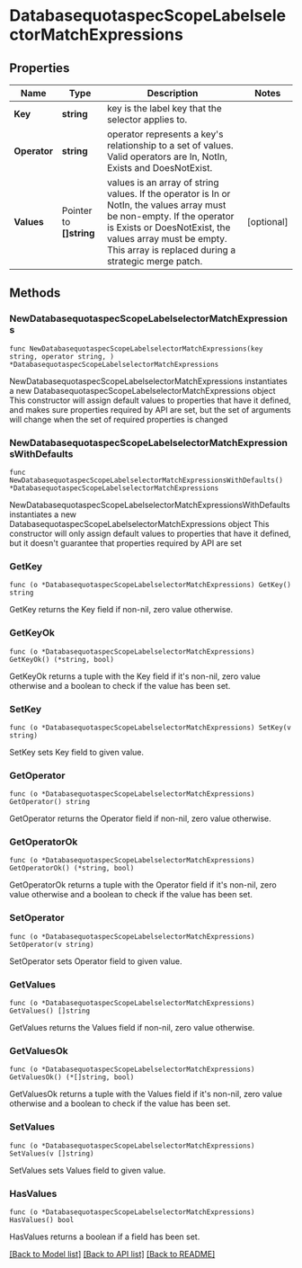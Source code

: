 # DatabasequotaspecScopeLabelselectorMatchExpressions

## Properties

Name | Type | Description | Notes
------------ | ------------- | ------------- | -------------
**Key** | **string** | key is the label key that the selector applies to. | 
**Operator** | **string** | operator represents a key&#39;s relationship to a set of values. Valid operators are In, NotIn, Exists and DoesNotExist. | 
**Values** | Pointer to **[]string** | values is an array of string values. If the operator is In or NotIn, the values array must be non-empty. If the operator is Exists or DoesNotExist, the values array must be empty. This array is replaced during a strategic merge patch. | [optional] 

## Methods

### NewDatabasequotaspecScopeLabelselectorMatchExpressions

`func NewDatabasequotaspecScopeLabelselectorMatchExpressions(key string, operator string, ) *DatabasequotaspecScopeLabelselectorMatchExpressions`

NewDatabasequotaspecScopeLabelselectorMatchExpressions instantiates a new DatabasequotaspecScopeLabelselectorMatchExpressions object
This constructor will assign default values to properties that have it defined,
and makes sure properties required by API are set, but the set of arguments
will change when the set of required properties is changed

### NewDatabasequotaspecScopeLabelselectorMatchExpressionsWithDefaults

`func NewDatabasequotaspecScopeLabelselectorMatchExpressionsWithDefaults() *DatabasequotaspecScopeLabelselectorMatchExpressions`

NewDatabasequotaspecScopeLabelselectorMatchExpressionsWithDefaults instantiates a new DatabasequotaspecScopeLabelselectorMatchExpressions object
This constructor will only assign default values to properties that have it defined,
but it doesn't guarantee that properties required by API are set

### GetKey

`func (o *DatabasequotaspecScopeLabelselectorMatchExpressions) GetKey() string`

GetKey returns the Key field if non-nil, zero value otherwise.

### GetKeyOk

`func (o *DatabasequotaspecScopeLabelselectorMatchExpressions) GetKeyOk() (*string, bool)`

GetKeyOk returns a tuple with the Key field if it's non-nil, zero value otherwise
and a boolean to check if the value has been set.

### SetKey

`func (o *DatabasequotaspecScopeLabelselectorMatchExpressions) SetKey(v string)`

SetKey sets Key field to given value.


### GetOperator

`func (o *DatabasequotaspecScopeLabelselectorMatchExpressions) GetOperator() string`

GetOperator returns the Operator field if non-nil, zero value otherwise.

### GetOperatorOk

`func (o *DatabasequotaspecScopeLabelselectorMatchExpressions) GetOperatorOk() (*string, bool)`

GetOperatorOk returns a tuple with the Operator field if it's non-nil, zero value otherwise
and a boolean to check if the value has been set.

### SetOperator

`func (o *DatabasequotaspecScopeLabelselectorMatchExpressions) SetOperator(v string)`

SetOperator sets Operator field to given value.


### GetValues

`func (o *DatabasequotaspecScopeLabelselectorMatchExpressions) GetValues() []string`

GetValues returns the Values field if non-nil, zero value otherwise.

### GetValuesOk

`func (o *DatabasequotaspecScopeLabelselectorMatchExpressions) GetValuesOk() (*[]string, bool)`

GetValuesOk returns a tuple with the Values field if it's non-nil, zero value otherwise
and a boolean to check if the value has been set.

### SetValues

`func (o *DatabasequotaspecScopeLabelselectorMatchExpressions) SetValues(v []string)`

SetValues sets Values field to given value.

### HasValues

`func (o *DatabasequotaspecScopeLabelselectorMatchExpressions) HasValues() bool`

HasValues returns a boolean if a field has been set.


[[Back to Model list]](../README.md#documentation-for-models) [[Back to API list]](../README.md#documentation-for-api-endpoints) [[Back to README]](../README.md)


